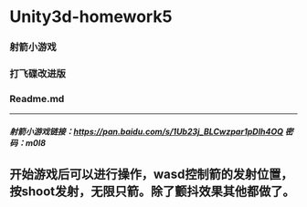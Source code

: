 # Unity3d-homework5
### 射箭小游戏
### 打飞碟改进版
### Readme.md
------
##### 射箭小游戏链接：https://pan.baidu.com/s/1Ub23j_BLCwzpar1pDIh4OQ 密码：m0l8
开始游戏后可以进行操作，wasd控制箭的发射位置，按shoot发射，无限只箭。除了颤抖效果其他都做了。
------
